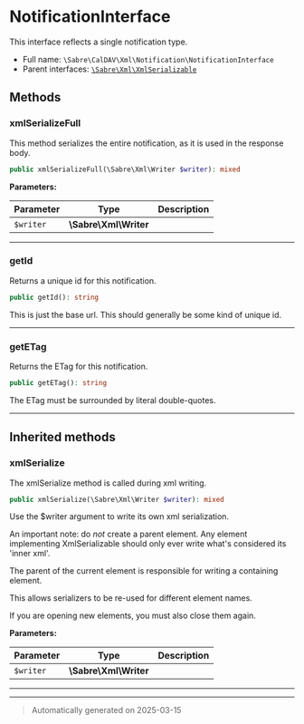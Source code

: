 
# NotificationInterface

This interface reflects a single notification type.



* Full name: `\Sabre\CalDAV\Xml\Notification\NotificationInterface`
* Parent interfaces: [`\Sabre\Xml\XmlSerializable`](../../../Xml/XmlSerializable.md)


## Methods


### xmlSerializeFull

This method serializes the entire notification, as it is used in the
response body.

```php
public xmlSerializeFull(\Sabre\Xml\Writer $writer): mixed
```








**Parameters:**

| Parameter | Type | Description |
|-----------|------|-------------|
| `$writer` | **\Sabre\Xml\Writer** |  |





***

### getId

Returns a unique id for this notification.

```php
public getId(): string
```

This is just the base url. This should generally be some kind of unique
id.










***

### getETag

Returns the ETag for this notification.

```php
public getETag(): string
```

The ETag must be surrounded by literal double-quotes.










***


## Inherited methods


### xmlSerialize

The xmlSerialize method is called during xml writing.

```php
public xmlSerialize(\Sabre\Xml\Writer $writer): mixed
```

Use the $writer argument to write its own xml serialization.

An important note: do _not_ create a parent element. Any element
implementing XmlSerializable should only ever write what's considered
its 'inner xml'.

The parent of the current element is responsible for writing a
containing element.

This allows serializers to be re-used for different element names.

If you are opening new elements, you must also close them again.






**Parameters:**

| Parameter | Type | Description |
|-----------|------|-------------|
| `$writer` | **\Sabre\Xml\Writer** |  |





***


***
> Automatically generated on 2025-03-15
